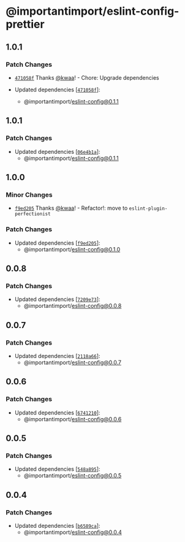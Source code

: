 # @importantimport/eslint-config-prettier

## 1.0.1

### Patch Changes

- [`471058f`](https://github.com/importantimport/config/commit/471058fc53f1f28ac6815b5ed32a6a18da87a8bc) Thanks [@kwaa](https://github.com/kwaa)! - Chore: Upgrade dependencies

- Updated dependencies [[`471058f`](https://github.com/importantimport/config/commit/471058fc53f1f28ac6815b5ed32a6a18da87a8bc)]:
  - @importantimport/eslint-config@0.1.1

## 1.0.1

### Patch Changes

- Updated dependencies [[`06e4b1a`](https://github.com/importantimport/config/commit/06e4b1a448dd73a5e917c2e06e005e1a61836581)]:
  - @importantimport/eslint-config@0.1.1

## 1.0.0

### Minor Changes

- [`f9ed205`](https://github.com/importantimport/config/commit/f9ed205eda8fcab4694f16ecf9cb410fb44c994b) Thanks [@kwaa](https://github.com/kwaa)! - Refactor!: move to `eslint-plugin-perfectionist`

### Patch Changes

- Updated dependencies [[`f9ed205`](https://github.com/importantimport/config/commit/f9ed205eda8fcab4694f16ecf9cb410fb44c994b)]:
  - @importantimport/eslint-config@0.1.0

## 0.0.8

### Patch Changes

- Updated dependencies [[`7209e73`](https://github.com/importantimport/config/commit/7209e73bb43cfbd3f06b58a087e85830b1c85949)]:
  - @importantimport/eslint-config@0.0.8

## 0.0.7

### Patch Changes

- Updated dependencies [[`2118a66`](https://github.com/importantimport/config/commit/2118a666a432e8dfd419c1848ed33e7f8b05bbae)]:
  - @importantimport/eslint-config@0.0.7

## 0.0.6

### Patch Changes

- Updated dependencies [[`6741210`](https://github.com/importantimport/config/commit/67412108a66631964b3191c53aa7e1a2e6e5ed10)]:
  - @importantimport/eslint-config@0.0.6

## 0.0.5

### Patch Changes

- Updated dependencies [[`548a895`](https://github.com/importantimport/config/commit/548a89541849a135b8743b3628b0bd9e86566171)]:
  - @importantimport/eslint-config@0.0.5

## 0.0.4

### Patch Changes

- Updated dependencies [[`b6589ca`](https://github.com/importantimport/config/commit/b6589ca613ac1485ebf5451125f8ae9923d880d5)]:
  - @importantimport/eslint-config@0.0.4
